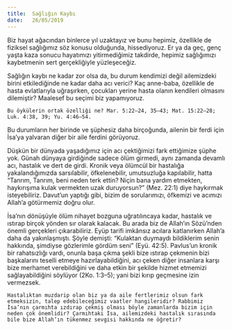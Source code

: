 ```yaml
---
title:  Sağlığın Kaybı
date:   26/05/2019
---
```


Biz hayat ağacından binlerce yıl uzaktayız ve bunu hepimiz, özellikle de fiziksel sağlığımız söz konusu olduğunda, hissediyoruz. Er ya da geç, genç yaşta kaza sonucu hayatımızı yitirmediğimiz takdirde, hepimiz sağlığımızı kaybetmenin sert gerçekliğiyle yüzleşeceğiz.

Sağlığın kaybı ne kadar zor olsa da, bu durum kendimizi değil ailemizdeki birini etkilediğinde ne kadar daha acı verici? Kaç anne-baba, özellikle de hasta evlatlarıyla uğraşırken, çocukları yerine hasta olanın kendileri olmasını dilemiştir? Maalesef bu seçimi biz yapamıyoruz.

`Bu öykülerin ortak özelliği ne? Mar. 5:22–24, 35–43; Mat. 15:22–28; Luk. 4:38, 39; Yu. 4:46–54.`

Bu durumların her birinde ve şüphesiz daha birçoğunda, ailenin bir ferdi için İsa’ya yalvaran diğer bir aile ferdini görüyoruz. 

Düşkün bir dünyada yaşadığımız için acı çektiğimizi fark ettiğimize şüphe yok. Günah dünyaya girdiğinde sadece ölüm girmedi, aynı zamanda devamlı acı, hastalık ve dert de girdi. Kronik veya ölümcül bir hastalığa yakalandığımızda sarsılabilir, öfkelenebilir, umutsuzluğa kapılabilir, hatta “Tanrım, Tanrım, beni neden terk ettin? Niçin bana yardım etmekten, haykırışıma kulak vermekten uzak duruyorsun?” (Mez. 22:1) diye haykırmak isteyebiliriz. Davut’un yaptığı gibi, bizim de sorularımızı, öfkemizi ve acımızı Allah’a götürmemiz doğru olur.

İsa’nın dönüşüyle ölüm nihayet bozguna uğratılıncaya kadar, hastalık ve ıstırap birçok yönden sır olarak kalacak. Bu arada biz de Allah’ın Sözü’nden önemli gerçekleri çıkarabiliriz. Eyüp tarifi imkânsız acılara katlanırken Allah’a daha da yakınlaşmıştı. Şöyle demişti: “Kulaktan duymaydı bildiklerim senin hakkında, şimdiyse gözlerimle gördüm seni” (Eyü. 42:5). Pavlus’un kronik bir rahatsızlığı vardı, onunla başa çıkma şekli bize ıstırap çekmenin bizi başkalarını teselli etmeye hazırlayabildiğini, acı çeken diğer insanlara karşı bize merhamet verebildiğini ve daha etkin bir şekilde hizmet etmemizi sağlayabildiğini söylüyor (2Ko. 1:3–5); yani bizi kırıp geçmesine izin vermezsek. 

`Hastalıktan muzdarip olan biz ya da aile fertlerimiz olsun fark etmeksizin, talep edebileceğimiz vaatler hangileridir? Rabbimiz İsa’nın çarmıhta ızdırap çekmiş olması böyle zamanlarda bizim için neden çok önemlidir? Çarmıhtaki İsa, ailemizdeki hastalık sırasında bile bize Allah’ın tükenmez sevgisi hakkında ne öğretir?`